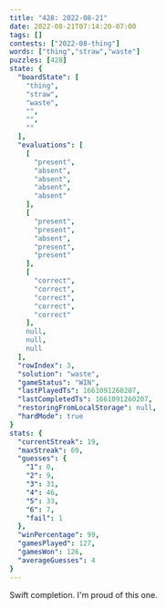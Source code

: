 ```yaml
---
title: "428: 2022-08-21"
date: 2022-08-21T07:14:20-07:00
tags: []
contests: ["2022-08-thing"]
words: ["thing","straw","waste"]
puzzles: [428]
state: {
  "boardState": [
    "thing",
    "straw",
    "waste",
    "",
    "",
    ""
  ],
  "evaluations": [
    [
      "present",
      "absent",
      "absent",
      "absent",
      "absent"
    ],
    [
      "present",
      "present",
      "absent",
      "present",
      "present"
    ],
    [
      "correct",
      "correct",
      "correct",
      "correct",
      "correct"
    ],
    null,
    null,
    null
  ],
  "rowIndex": 3,
  "solution": "waste",
  "gameStatus": "WIN",
  "lastPlayedTs": 1661091260207,
  "lastCompletedTs": 1661091260207,
  "restoringFromLocalStorage": null,
  "hardMode": true
}
stats: {
  "currentStreak": 19,
  "maxStreak": 69,
  "guesses": {
    "1": 0,
    "2": 9,
    "3": 31,
    "4": 46,
    "5": 33,
    "6": 7,
    "fail": 1
  },
  "winPercentage": 99,
  "gamesPlayed": 127,
  "gamesWon": 126,
  "averageGuesses": 4
}
---
```


<!-- more -->
Swift completion. I'm proud of this one. 
